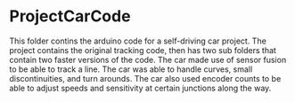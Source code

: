 # ProjectCarCode
 This folder contins the arduino code for a self-driving car project. The project contains the original tracking code, then has two sub folders that contain two faster versions of the code. The car made use of sensor fusion to be able to track a line. The car was able to handle curves, small discontinuities, and turn arounds. The car also used encoder counts to be able to adjust speeds and sensitivity at certain junctions along the way.
